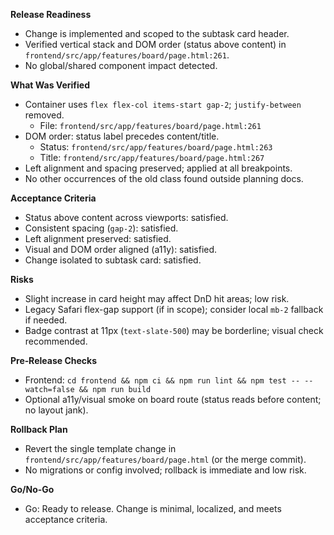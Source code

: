 **Release Readiness**

- Change is implemented and scoped to the subtask card header.
- Verified vertical stack and DOM order (status above content) in `frontend/src/app/features/board/page.html:261`.
- No global/shared component impact detected.

**What Was Verified**

- Container uses `flex flex-col items-start gap-2`; `justify-between` removed.
  - File: `frontend/src/app/features/board/page.html:261`
- DOM order: status label precedes content/title.
  - Status: `frontend/src/app/features/board/page.html:263`
  - Title: `frontend/src/app/features/board/page.html:267`
- Left alignment and spacing preserved; applied at all breakpoints.
- No other occurrences of the old class found outside planning docs.

**Acceptance Criteria**

- Status above content across viewports: satisfied.
- Consistent spacing (`gap-2`): satisfied.
- Left alignment preserved: satisfied.
- Visual and DOM order aligned (a11y): satisfied.
- Change isolated to subtask card: satisfied.

**Risks**

- Slight increase in card height may affect DnD hit areas; low risk.
- Legacy Safari flex-gap support (if in scope); consider local `mb-2` fallback if needed.
- Badge contrast at 11px (`text-slate-500`) may be borderline; visual check recommended.

**Pre‑Release Checks**

- Frontend: `cd frontend && npm ci && npm run lint && npm test -- --watch=false && npm run build`
- Optional a11y/visual smoke on board route (status reads before content; no layout jank).

**Rollback Plan**

- Revert the single template change in `frontend/src/app/features/board/page.html` (or the merge commit).
- No migrations or config involved; rollback is immediate and low risk.

**Go/No‑Go**

- Go: Ready to release. Change is minimal, localized, and meets acceptance criteria.